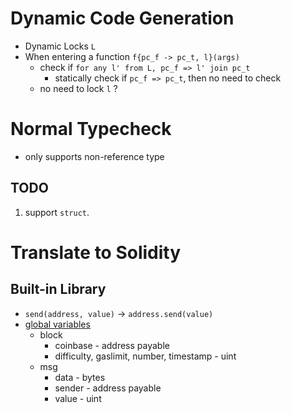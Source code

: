 # Dynamic Code Generation
* Dynamic Locks `L`
* When entering a function `f{pc_f -> pc_t, l}(args)`
  * check if `for any l' from L, pc_f => l' join pc_t`
    * statically check if `pc_f => pc_t`, then no need to check
  * no need to lock `l` ?

# Normal Typecheck


 * only supports non-reference type

## TODO
1. support `struct`.

# Translate to Solidity

## Built-in Library

* `send(address, value)` -> `address.send(value)` 
* [global variables](https://solidity.readthedocs.io/en/v0.5.3/miscellaneous.html#global-variables)
    * block
        * coinbase - address payable
        * difficulty, gaslimit, number, timestamp - uint
    * msg
        * data - bytes
        * sender - address payable
        * value - uint


